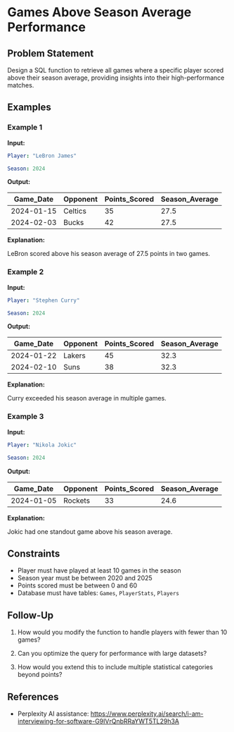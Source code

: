 # Games Above Season Average Performance

## Problem Statement

Design a SQL function to retrieve all games where a specific player scored
above their season average, providing insights into their high-performance 
matches.

## Examples

### Example 1

**Input:**

~~~yml
Player: "LeBron James"

Season: 2024
~~~

**Output:**

| Game_Date | Opponent | Points_Scored | Season_Average |
|-----------|----------|--------------|---------------|
| 2024-01-15| Celtics  | 35           | 27.5          |
| 2024-02-03| Bucks    | 42           | 27.5          |

**Explanation:**

LeBron scored above his season average of 27.5 points in two games.

### Example 2

**Input:**

~~~yml
Player: "Stephen Curry"

Season: 2024
~~~

**Output:**

| Game_Date | Opponent | Points_Scored | Season_Average |
|-----------|----------|--------------|---------------|
| 2024-01-22| Lakers   | 45           | 32.3          |
| 2024-02-10| Suns     | 38           | 32.3          |

**Explanation:**

Curry exceeded his season average in multiple games.


### Example 3

**Input:**

~~~yml
Player: "Nikola Jokic"

Season: 2024
~~~

**Output:**

| Game_Date | Opponent | Points_Scored | Season_Average |
|-----------|----------|--------------|---------------|
| 2024-01-05| Rockets  | 33           | 24.6          |

**Explanation:**

Jokic had one standout game above his season average.

## Constraints


- Player must have played at least 10 games in the season
- Season year must be between 2020 and 2025
- Points scored must be between 0 and 60
- Database must have tables: `Games`, `PlayerStats`, `Players`

## Follow-Up

1. How would you modify the function to handle players with fewer than 10 games?

2. Can you optimize the query for performance with large datasets?

3. How would you extend this to include multiple statistical categories beyond points?

## References

- Perplexity AI assistance: https://www.perplexity.ai/search/i-am-interviewing-for-software-G9IVrQnbRRaYWT5TL29h3A